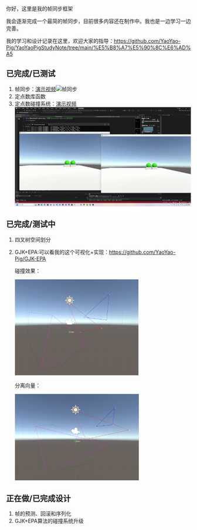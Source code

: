 你好，这里是我的帧同步框架

我会逐渐完成一个最简的帧同步，目前很多内容还在制作中。我也是一边学习一边完善。

我的学习和设计记录在这里，欢迎大家的指导：https://github.com/YaoYao-Pig/YaoYaoPigStudyNote/tree/main/%E5%B8%A7%E5%90%8C%E6%AD%A5

## 已完成/已测试

1. 帧同步：[演示视频](./video/LockStep.mkv)![帧同步](https://github.com/YaoYao-Pig/SimpleLockStepFrameWork/blob/main/video/LockStep.gif)
2. 定点数库函数
3. 定点数碰撞系统：[演示视频](./video/CollisionSystem.mkv)![定点数碰撞系统](https://github.com/YaoYao-Pig/SimpleLockStepFrameWork/blob/main/video/CollisionSystem.gif)

## 已完成/测试中

1. 四叉树空间划分

2. GJK+EPA:可以看我的这个可视化+实现：https://github.com/YaoYao-Pig/GJK-EPA

   碰撞效果：

   <img src="assets/image-20250519011501419.png" alt="image-20250519011501419" style="zoom:33%;" />

   分离向量：
   
   <img src="assets/image-20250519181635514.png" alt="image-20250519181635514" style="zoom:33%;" />

## 正在做/已完成设计

1. 帧的预测、回滚和序列化
1. GJK+EPA算法的碰撞系统升级
